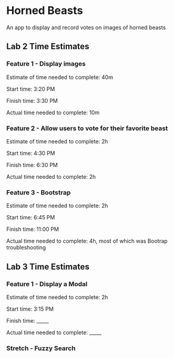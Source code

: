 # Horned Beasts

An app to display and record votes on images of horned beasts

## Lab 2 Time Estimates

### Feature 1 - Display images

Estimate of time needed to complete: 40m

Start time: 3:20 PM

Finish time: 3:30 PM

Actual time needed to complete: 10m

### Feature 2 - Allow users to vote for their favorite beast

Estimate of time needed to complete: 2h

Start time: 4:30 PM

Finish time: 6:30 PM

Actual time needed to complete: 2h

### Feature 3 - Bootstrap

Estimate of time needed to complete: 2h

Start time: 6:45 PM

Finish time: 11:00 PM

Actual time needed to complete: 4h, most of which was Bootrap troubleshooting

## Lab 3 Time Estimates

### Feature 1 - Display a Modal

Estimate of time needed to complete: 2h

Start time: 3:15 PM

Finish time: _____

Actual time needed to complete: _____

### Stretch - Fuzzy Search
